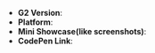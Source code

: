 <!--
Thank you for reporting an issue.

1. It's RECOMMENDED to submit PR for typo or tiny bug fix.
2. If this's a FEATURE request, please provide: details, pseudo codes if necessary.
3. If this's a BUG, please provide: course repetition, error log and configuration. Fill in as much of the template below as you're able.
4. It will be nice to use to provide a CodePen Link which can reproduce the issue, we provide a CodePen template [g2-github-issue](https://codepen.io/leungwensen/pen/WXJgox).

感谢您向我们反馈问题。

1. 提交问题前，请先阅读 https://antv.alipay.com/zh-cn/g2/3.x/index.html 上的文档。
2. 我们推荐如果是小问题（错别字修改，小的 bug fix）直接提交 PR。
3. 如果是一个新需求，请提供：详细需求描述，最好是有伪代码实现。
4. 如果是一个 BUG，请提供：复现步骤，错误日志以及相关配置，并尽量填写下面的模板中的条目。
5. 如果可以，请提供尽可能精简的 CodePen 链接，可使用 CodePen 模板 https://codepen.io/leungwensen/pen/WXJgox，方便我们排查问题。
6. 扩展阅读：[如何向开源项目提交无法解答的问题](https://zhuanlan.zhihu.com/p/25795393)
-->

* **G2 Version**:
* **Platform**:
* **Mini Showcase(like screenshots)**:
* **CodePen Link**:

<!-- Enter your issue details below this comment. -->
